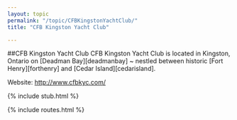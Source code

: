 ```yaml
---
layout: topic
permalink: "/topic/CFBKingstonYachtClub/"
title: "CFB Kingston Yacht Club"

---
```


##CFB Kingston Yacht Club
CFB Kingston Yacht Club is located in Kingston, Ontario on [Deadman Bay][deadmanbay] ~ nestled between historic [Fort Henry][forthenry] and [Cedar Island][cedarisland].

Website: http://www.cfbkyc.com/

<googlemapdata>
<size width="600px" height="400px" />
<centerpt lat="44.232101" lng="-76.459351" zoom="14" />
<controls>
  <control name="GSmallMapControl" />
  <control name="GMapTypeControl"  />
</controls>
<markers list="1">
  <marker label="CFB Kingston Yacht Club" />
</markers>
</googlemapdata>

{% include stub.html %}

{% include routes.html %}
